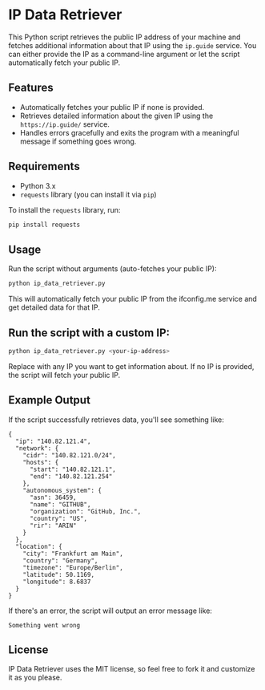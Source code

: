 # IP Data Retriever

This Python script retrieves the public IP address of your machine and fetches additional information about that IP using the `ip.guide` service. You can either provide the IP as a command-line argument or let the script automatically fetch your public IP.

## Features

- Automatically fetches your public IP if none is provided.
- Retrieves detailed information about the given IP using the `https://ip.guide/` service.
- Handles errors gracefully and exits the program with a meaningful message if something goes wrong.

## Requirements

- Python 3.x
- `requests` library (you can install it via `pip`)

To install the `requests` library, run:
```bash
pip install requests
```

## Usage
Run the script without arguments (auto-fetches your public IP):

```bash
python ip_data_retriever.py
```
This will automatically fetch your public IP from the ifconfig.me service and get detailed data for that IP.

## Run the script with a custom IP:
```bash
python ip_data_retriever.py <your-ip-address>
```
Replace <your-ip-address> with any IP you want to get information about. If no IP is provided, the script will fetch your public IP.

## Example Output
If the script successfully retrieves data, you'll see something like:

```vbnet
{
  "ip": "140.82.121.4",
  "network": {
    "cidr": "140.82.121.0/24",
    "hosts": {
      "start": "140.82.121.1",
      "end": "140.82.121.254"
    },
    "autonomous_system": {
      "asn": 36459,
      "name": "GITHUB",
      "organization": "GitHub, Inc.",
      "country": "US",
      "rir": "ARIN"
    }
  },
  "location": {
    "city": "Frankfurt am Main",
    "country": "Germany",
    "timezone": "Europe/Berlin",
    "latitude": 50.1169,
    "longitude": 8.6837
  }
}
```
If there's an error, the script will output an error message like:

```nginx
Something went wrong
```

## License

IP Data Retriever uses the MIT license, so feel free to fork it and customize it as you please.
